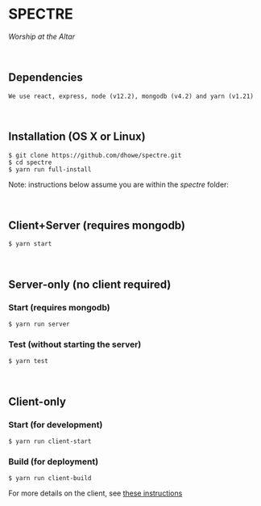 # SPECTRE
_Worship at the Altar_

<br/>

## Dependencies
```
We use react, express, node (v12.2), mongodb (v4.2) and yarn (v1.21)
```

<br/>

## Installation (OS X or Linux)

```
$ git clone https://github.com/dhowe/spectre.git 
$ cd spectre
$ yarn run full-install
```

Note: instructions below assume you are within the _spectre_ folder:

<br/>

## Client+Server (requires mongodb)

```
$ yarn start
```

<br/>

## Server-only (no client required)

### Start (requires mongodb)

```
$ yarn run server
```


### Test (without starting the server)

```
$ yarn test
```

<br/>

## Client-only

### Start (for development)

```
$ yarn run client-start
```

### Build (for deployment)

```
$ yarn run client-build
```

For more details on the client, see [these instructions](client/README.md)
<br>
